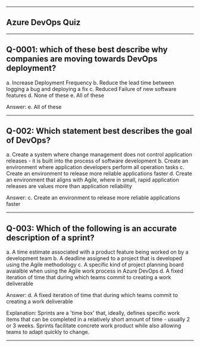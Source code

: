 --------------------------------------------------------------------------------------------------------------------------
**Azure DevOps Quiz**
--------------------------------------------------------------------------------------------------------------------------

--------------------------------------------------------------------------------------------------------------------------
Q-0001: which of these best describe why companies are moving towards DevOps deployment?
--------------------------------------------------------------------------------------------------------------------------
a. Increase Deployment Frequency
b. Reduce the lead time between logging a bug and deploying a fix
c. Reduced Failure of new software features
d. None of these
e. All of these

Answer: e. All of these

--------------------------------------------------------------------------------------------------------------------------
Q-002: Which statement best describes the goal of DevOps?
--------------------------------------------------------------------------------------------------------------------------
a. Create a system where change management does not control application releases - it is built into the process of 
    software development
b. Create an environment where application developers perform all operation tasks
c. Create an environment to release more reliable applications faster
d. Create an environment that aligns with Agile, where in small, rapid application releases are values more than 
    application reliability

Answer: c. Create an environment to release more reliable applications faster

--------------------------------------------------------------------------------------------------------------------------
Q-003: Which of the following is an accurate description of a sprint?
--------------------------------------------------------------------------------------------------------------------------
a. A time estimate associated with a product feature being worked on by a development team
b. A deadline assigned to a project that is developed using the Agile methodology
c. A specific kind of project planning board avaialble when using the Agile work process in Azure DevOps
d. A fixed iteration of time that during which teams commit to creating a work deliverable

Answer: d. A fixed iteration of time that during which teams commit to creating a work deliverable

Explanation: Sprints are a 'time box' that, ideally, defines specific work items that can be completed in a relatively 
short amount of time - usually 2 or 3 weeks. Sprints facilitate concrete work product while also allowing teams to adapt 
quickly to change.

--------------------------------------------------------------------------------------------------------------------------
